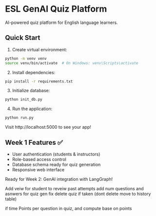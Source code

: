 # ESL GenAI Quiz Platform

AI-powered quiz platform for English language learners.

## Quick Start

1. Create virtual environment:
```bash
python -m venv venv
source venv/bin/activate  # On Windows: venv\Scripts\activate
```

2. Install dependencies:
```bash
pip install -r requirements.txt
```

3. Initialize database:
```bash
python init_db.py
```

4. Run the application:
```bash
python run.py
```

Visit http://localhost:5000 to see your app!

## Week 1 Features ✅
- User authentication (students & instructors)
- Role-based access control
- Database schema ready for quiz generation
- Responsive web interface

Ready for Week 2: GenAI integration with LangGraph!




Add veiw for student to reveiw past attempts
add num questions and asnwers for quiz gen
fix delete quiz if taken (dont delete move to history table)

if time
Points per question in quiz, and compute base on points
